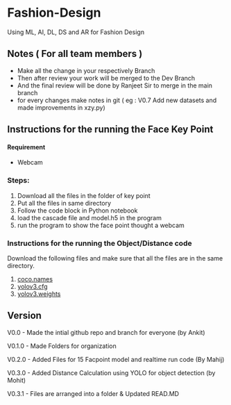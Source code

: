 # Fashion-Design
Using ML, AI, DL, DS and AR for Fashion Design

## Notes ( For all team members )

- Make all the change in your respectively Branch
- Then after review your work will be merged to the Dev Branch 
- And the final review will be done by Ranjeet Sir to merge in the main branch 
- for every changes make notes in git ( eg : V0.7 Add new datasets and made improvements in xzy.py)

## Instructions for the running the Face Key Point

#### Requirement 
- Webcam 

### Steps:

1. Download all the files in the folder of key point 
2. Put all the files in same directory 
3. Follow the code block in Python notebook 
4. load the cascade file and model.h5 in the program 
5. run the program to show the face point thought a webcam 

### Instructions for the running the Object/Distance code

Download the following files and make sure that all the files are in the same directory.

1. [coco.names](https://github.com/pjreddie/darknet/blob/master/data/coco.names)
2. [yolov3.cfg](https://github.com/pjreddie/darknet/blob/master/cfg/yolov3.cfg)
3. [yolov3.weights](https://pjreddie.com/media/files/yolov3.weights)


## Version 
V0.0 - Made the intial github repo and branch for everyone (by Ankit)

V0.1.0 - Made Folders for organization 

V0.2.0 - Added Files for 15 Facpoint model and realtime run code (By Mahij)

V0.3.0 - Added Distance Calculation using YOLO for object detection (by Mohit)

V0.3.1 - Files are arranged into a folder & Updated READ.MD 

